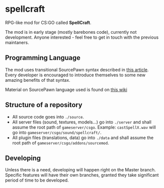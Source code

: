 spellcraft
==========

RPG-like mod for CS:GO called **SpellCraft**. 

The mod is in early stage (mostly barebones code), currently not development. Anyone interested - feel free to get in touch with the previous maintaners.

## Programming Language
The mod uses transitional SourcePawn syntax described in [this article][2]. Every developer is encouraged to introduce themselves to some new amazing benefits of that syntax.

Material on SourcePawn language used is found on [this wiki][3]

## Structure of a repository

* All source code goes into `./source`.
* All server files (sound, textures, models...) go into `./server` and shall assume the root path of `gameserver/csgo`. Example: `castSpellX.wav` will go into `gameserver/csgo/sound/spellcraft/`.
* All plugin files (translations, data) go into `./data` and shall assume the root path of `gameserver/csgo/addons/sourcemod`.

## Developing
Unless there is a need, developing will happen right on the Master branch. Specific features will have their own branches, granted they take significant period of time to be developed.

[2]:https://wiki.alliedmods.net/SourcePawn_Transitional_Syntax
[3]:https://wiki.alliedmods.net/Introduction_to_sourcepawn
